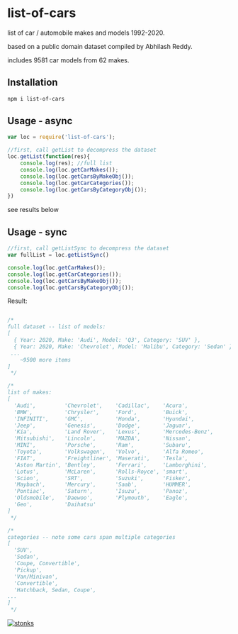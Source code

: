 # list-of-cars

list of car / automobile makes and models 1992-2020.

based on a public domain dataset compiled by Abhilash Reddy.

includes 9581 car models from 62 makes. 

## Installation

```sh
npm i list-of-cars
```

## Usage - async 

```javascript
var loc = require('list-of-cars');

//first, call getList to decompress the dataset
loc.getList(function(res){ 
    console.log(res); //full list
    console.log(loc.getCarMakes());
    console.log(loc.getCarsByMakeObj());
    console.log(loc.getCarCategories());
    console.log(loc.getCarsByCategoryObj());
})
```
see results below

## Usage - sync

```javascript
//first, call getListSync to decompress the dataset
var fullList = loc.getListSync()

console.log(loc.getCarMakes());
console.log(loc.getCarCategories());
console.log(loc.getCarsByMakeObj());
console.log(loc.getCarsByCategoryObj());
```

Result:

```javascript

/*
full dataset -- list of models:
[
  { Year: 2020, Make: 'Audi', Model: 'Q3', Category: 'SUV' },
  { Year: 2020, Make: 'Chevrolet', Model: 'Malibu', Category: 'Sedan' },
 ...
    ~9500 more items
]
 */

/*
list of makes:
[
  'Audi',         'Chevrolet',    'Cadillac',    'Acura',
  'BMW',          'Chrysler',     'Ford',        'Buick',
  'INFINITI',     'GMC',          'Honda',       'Hyundai',
  'Jeep',         'Genesis',      'Dodge',       'Jaguar',
  'Kia',          'Land Rover',   'Lexus',       'Mercedes-Benz',
  'Mitsubishi',   'Lincoln',      'MAZDA',       'Nissan',
  'MINI',         'Porsche',      'Ram',         'Subaru',
  'Toyota',       'Volkswagen',   'Volvo',       'Alfa Romeo',
  'FIAT',         'Freightliner', 'Maserati',    'Tesla',
  'Aston Martin', 'Bentley',      'Ferrari',     'Lamborghini',
  'Lotus',        'McLaren',      'Rolls-Royce', 'smart',
  'Scion',        'SRT',          'Suzuki',      'Fisker',
  'Maybach',      'Mercury',      'Saab',        'HUMMER',
  'Pontiac',      'Saturn',       'Isuzu',       'Panoz',
  'Oldsmobile',   'Daewoo',       'Plymouth',    'Eagle',
  'Geo',          'Daihatsu'
]
 */

/*
categories -- note some cars span multiple categories
[
  'SUV',
  'Sedan',
  'Coupe, Convertible',
  'Pickup',
  'Van/Minivan',
  'Convertible',
  'Hatchback, Sedan, Coupe',
...
]
 */

```

[![stonks](https://i.imgur.com/UpDxbfe.png)](https://www.npmjs.com/~stonkpunk)

